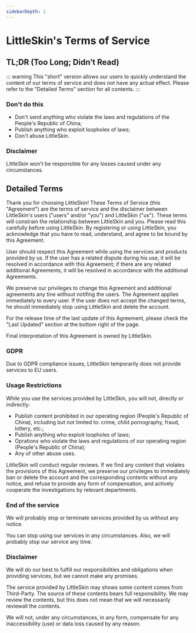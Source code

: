 ```yaml
---
sidebarDepth: 2
---
```


# LittleSkin's Terms of Service

## TL;DR (Too Long; Didn’t Read)

::: warning
This "short" version allows our users to quickly understand the content of our terms of service and does not have any actual effect. Please refer to the "Detailed Terms" section for all contents.
:::

### Don't do this

- Don't send anything who violate the laws and regulations of the People's Republic of China;
- Publish anything who exploit loopholes of laws;
- Don't abuse LittleSkin.

### Disclaimer

LittleSkin won't be responsible for any losses caused under any circumstances.

## Detailed Terms

Thank you for choosing LittleSkin! These Terms of Service (this "Agreement") are the terms of service and the disclaimer between LittleSkin's users ("users" and/or "you") and LittleSkin ("us"). These terms will constrain the relationship between LittleSkin and you. Please read this carefully before using LittleSkin. By registering or using LittleSkin, you acknowledge that you have to read, understand, and agree to be bound by this Agreement.

User should respect this Agreement while using the services and products provided by us. If the user has a related dispute during his use, it will be resolved in accordance with this Agreement; if there are any related additional Agreements, it will be resolved in accordance with the additional Agreements.

We preserve our privileges to change this Agreement and additional agreements any tine without notifing the users. The Agreement applies immediately to every user. If the user does not accept the changed terms, he should immediately stop using LittleSkin and delete the account.

For the release time of the last update of this Agreement, please check the "Last Updated" section at the bottom right of the page.

Final interpretation of this Agreement is owned by LittleSkin.

### GDPR

Due to GDPR compliance issues, LittleSkin temporarily does not provide services to EU users.

### Usage Restrictions

While you use the services provided by LittleSkin, you will not, directly or indirectly:

- Publish content prohibited in our operating region (People's Republic of China), including but not limited to: crime, child pornography, fraud, lottery, etc.;
- Publish anything who exploit loopholes of laws;
- Oprations who violate the laws and regulations of our operating region (People's Republic of China);
- Any of other abuse uses.

LittleSkin will conduct regular reviews. If we find any content that violates the provisions of this Agreement, we preserve our privileges to immediately ban or delete the account and the corresponding contents without any notice, and refuse to provide any form of compensation, and actively cooperate the investigations by relevant departments.

### End of the service

We will probably stop or terminate services provided by us without any notice.

You can stop using our services in any circumstances. Also, we will probably stop our service any time.

### Disclaimer

We will do our best to fulfill our responsibilities and obligations when providing services, but we cannot make any promises.


The service provided by LittleSkin may shows some content comes from Third-Party. The source of these contents bears full responsibility. We may review the contents, but this does not mean that we will necessarily reviewall the contents.

We will not, under any circumstances, in any form, compensate for any inaccessibility (use) or data loss caused by any reason.
